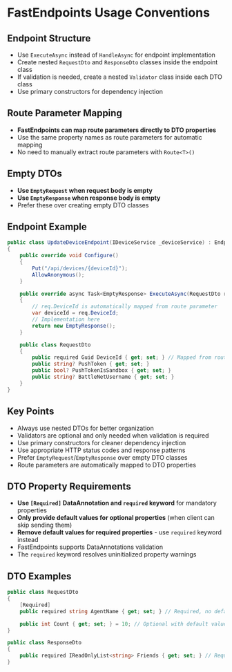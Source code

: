 # FastEndpoints Usage Conventions

## Endpoint Structure
- Use `ExecuteAsync` instead of `HandleAsync` for endpoint implementation
- Create nested `RequestDto` and `ResponseDto` classes inside the endpoint class
- If validation is needed, create a nested `Validator` class inside each DTO class
- Use primary constructors for dependency injection

## Route Parameter Mapping
- **FastEndpoints can map route parameters directly to DTO properties**
- Use the same property names as route parameters for automatic mapping
- No need to manually extract route parameters with `Route<T>()`

## Empty DTOs
- **Use `EmptyRequest` when request body is empty**
- **Use `EmptyResponse` when response body is empty**
- Prefer these over creating empty DTO classes

## Endpoint Example
```csharp
public class UpdateDeviceEndpoint(IDeviceService _deviceService) : Endpoint<UpdateDeviceEndpoint.RequestDto, EmptyResponse>
{
    public override void Configure()
    {
        Put("/api/devices/{deviceId}");
        AllowAnonymous();
    }

    public override async Task<EmptyResponse> ExecuteAsync(RequestDto req, CancellationToken ct)
    {
        // req.DeviceId is automatically mapped from route parameter
        var deviceId = req.DeviceId;
        // Implementation here
        return new EmptyResponse();
    }

    public class RequestDto
    {
        public required Guid DeviceId { get; set; } // Mapped from route parameter
        public string? PushToken { get; set; }
        public bool? PushTokenIsSandbox { get; set; }
        public string? BattleNetUsername { get; set; }
    }
}
```

## Key Points
- Always use nested DTOs for better organization
- Validators are optional and only needed when validation is required
- Use primary constructors for cleaner dependency injection
- Use appropriate HTTP status codes and response patterns
- Prefer `EmptyRequest`/`EmptyResponse` over empty DTO classes
- Route parameters are automatically mapped to DTO properties

## DTO Property Requirements
- **Use `[Required]` DataAnnotation and `required` keyword** for mandatory properties
- **Only provide default values for optional properties** (when client can skip sending them)
- **Remove default values for required properties** - use `required` keyword instead
- FastEndpoints supports DataAnnotations validation
- The `required` keyword resolves uninitialized property warnings

## DTO Examples
```csharp
public class RequestDto
{
    [Required]
    public required string AgentName { get; set; } // Required, no default

    public int Count { get; set; } = 10; // Optional with default value
}

public class ResponseDto
{
    public required IReadOnlyList<string> Friends { get; set; } // Required, no default
}
```
